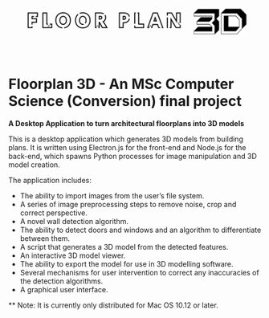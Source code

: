 ![Floorplan3D Logo](images/logo_white.png)

# Floorplan 3D - An MSc Computer Science (Conversion) final project

**A Desktop Application to turn architectural floorplans into 3D models**

This is a desktop application which generates 3D models from building plans. It is written using Electron.js for the front-end and Node.js for the back-end, which spawns Python processes for image manipulation and 3D model creation.

The application includes:
+ The ability to import images from the user’s file system.
+ A series of image preprocessing steps to remove noise, crop and correct perspective.
+ A novel wall detection algorithm.
+ The ability to detect doors and windows and an algorithm to differentiate between them.
+ A script that generates a 3D model from the detected features.
+ An interactive 3D model viewer.
+ The ability to export the model for use in 3D modelling software.
+ Several mechanisms for user intervention to correct any inaccuracies of the detection algorithms.
+ A graphical user interface.

** Note: It is currently only distributed for Mac OS 10.12 or later.
